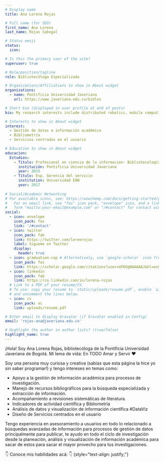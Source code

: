 ```yaml
---
# Display name
title: Ana Lorena Rojas

# Full name (for SEO)
first_name: Ana Lorena
last_name: Rojas Sabogal

# Status emoji
status:
  icon: 

# Is this the primary user of the site?
superuser: true

# Role/position/tagline
role: Bibliotecóloga Especializada 

# Organizations/Affiliations to show in About widget
organizations:
  - name: Pontificia Universidad Javeriana
    url: https://www.javeriana.edu.co/biblos

# Short bio (displayed in user profile at end of posts)
bio: My research interests include distributed robotics, mobile computing and programmable matter.

# Interests to show in About widget
interest:
  - Gestión de datos e información académica
  - Bibliometría
  - Servicios centrados en el usuario

# Education to show in About widget
educacion:
  Estudios:
    - Título: Profesional en ciencia de la informacion- Bibliotecología
      institución: Pontificia Universidad Javeriana
      year: 2015
    - Título: Esp. Gerencia del servicio
      institution: Universidad EAN
      year: 2017
    
# Social/Academic Networking
# For available icons, see: https://wowchemy.com/docs/getting-started/page-builder/#icons
#   For an email link, use "fas" icon pack, "envelope" icon, and a link in the
#   form "mailto:your-email@example.com" or "/#contact" for contact widget.
social:
  - icon: envelope
    icon_pack: fas
    link: '/#contact'
  - icon: twitter
    icon_pack: fab
    link: https://twitter.com/loreerojas
    label: Sigueme en Twitter
    display:
      header: true
  - icon: graduation-cap # Alternatively, use `google-scholar` icon from `ai` icon pack
    icon_pack: fas
    link: https://scholar.google.com/citations?user=UFKOgNAAAAAJ&hl=es&oi=ao
  - icon: linkedin
    icon_pack: fab
    link: https://co.linkedin.com/in/lorena-rojas
  # Link to a PDF of your resume/CV.
  # To use: copy your resume to `static/uploads/resume.pdf`, enable `ai` icons in `params.yaml`,
  # and uncomment the lines below.
  - icon: cv
    icon_pack: ai
    link: uploads/resume.pdf

# Enter email to display Gravatar (if Gravatar enabled in Config)
email: 'rojas-ana@javeriana.edu.co'

# Highlight the author in author lists? (true/false)
highlight_name: true
---
```


¡Hola! Soy Ana Lorena Rojas,  bibliotecóloga de la Pontificia Universidad Javeriana de Bogotá. 
Mi lema de vida: En TODO Amar y Servir ❤️

Soy una persona muy curiosa y creativa (sabías que esta página la hice yo sin saber programar!) y tengo intereses en temas como:
  - Apoyo a la gestión de información académica para procesos de investigación.
  - Manejo de recursos bibliográficos para la búsqueda especializada y extracción de información.
  - Acompañamiento a revisiones sistemáticas de literatura.
  - Indicadores de actividad científica y Bibliometría
  - Análisis de datos y visualización de información científica #DataViz
  - Diseño de Servicios centrados en el usuario 
    
Tengo experiencia en asesoramiento a usuarios en todo lo relacionado a búsquedas avanzadas de información para procesos de gestión de datos principalmente para publicar, te ayudo en todo el ciclo de investigación desde la planeación, análisis y visualización de información académica para sacar de estos para sacar el mayor provecho para tus investigaciones.

👇 Conoce mis habilidades acá: 👇
{style="text-align: justify;"}
